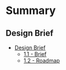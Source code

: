# Summary 

## Design Brief
* [Design Brief]()
  * [1.1 - Brief](DESIGN-BRIEF.md)
  * [1.2 - Roadmap](ROADMAP.md) 


